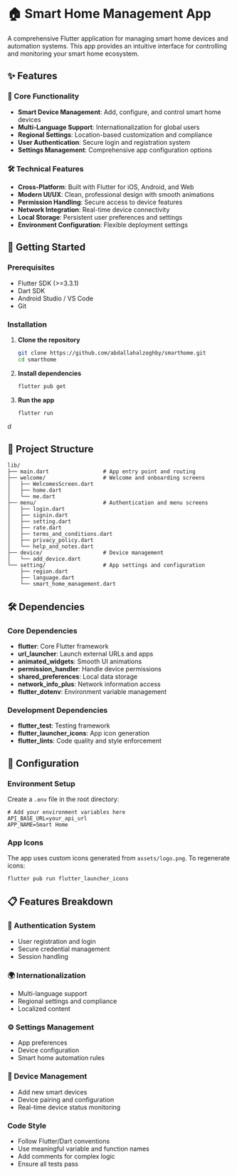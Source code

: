 # 🏠 Smart Home Management App

A comprehensive Flutter application for managing smart home devices and automation systems. This app provides an intuitive interface for controlling and monitoring your smart home ecosystem.

## ✨ Features

### 🎯 Core Functionality
- **Smart Device Management**: Add, configure, and control smart home devices
- **Multi-Language Support**: Internationalization for global users
- **Regional Settings**: Location-based customization and compliance
- **User Authentication**: Secure login and registration system
- **Settings Management**: Comprehensive app configuration options

### 🛠️ Technical Features
- **Cross-Platform**: Built with Flutter for iOS, Android, and Web
- **Modern UI/UX**: Clean, professional design with smooth animations
- **Permission Handling**: Secure access to device features
- **Network Integration**: Real-time device connectivity
- **Local Storage**: Persistent user preferences and settings
- **Environment Configuration**: Flexible deployment settings

## 🚀 Getting Started

### Prerequisites
- Flutter SDK (>=3.3.1)
- Dart SDK
- Android Studio / VS Code
- Git

### Installation

1. **Clone the repository**
   ```bash
   git clone https://github.com/abdallahalzoghby/smarthome.git
   cd smarthome
   ```

2. **Install dependencies**
   ```bash
   flutter pub get
   ```

3. **Run the app**
   ```bash
   flutter run
   ```
d
## 📁 Project Structure

```
lib/
├── main.dart                 # App entry point and routing
├── welcome/                  # Welcome and onboarding screens
│   ├── WelcomesScreen.dart
│   ├── home.dart
│   └── me.dart
├── menu/                     # Authentication and menu screens
│   ├── login.dart
│   ├── signin.dart
│   ├── setting.dart
│   ├── rate.dart
│   ├── terms_and_conditions.dart
│   ├── privacy_policy.dart
│   └── help_and_notes.dart
├── device/                   # Device management
│   └── add_device.dart
└── setting/                  # App settings and configuration
    ├── region.dart
    ├── language.dart
    └── smart_home_management.dart
```

## 🛠️ Dependencies

### Core Dependencies
- **flutter**: Core Flutter framework
- **url_launcher**: Launch external URLs and apps
- **animated_widgets**: Smooth UI animations
- **permission_handler**: Handle device permissions
- **shared_preferences**: Local data storage
- **network_info_plus**: Network information access
- **flutter_dotenv**: Environment variable management

### Development Dependencies
- **flutter_test**: Testing framework
- **flutter_launcher_icons**: App icon generation
- **flutter_lints**: Code quality and style enforcement

## 🔧 Configuration

### Environment Setup
Create a `.env` file in the root directory:
```env
# Add your environment variables here
API_BASE_URL=your_api_url
APP_NAME=Smart Home
```

### App Icons
The app uses custom icons generated from `assets/logo.png`. To regenerate icons:
```bash
flutter pub run flutter_launcher_icons
```

## 📋 Features Breakdown

### 🔐 Authentication System
- User registration and login
- Secure credential management
- Session handling

### 🌍 Internationalization
- Multi-language support
- Regional settings and compliance
- Localized content

### ⚙️ Settings Management
- App preferences
- Device configuration
- Smart home automation rules

### 📱 Device Management
- Add new smart devices
- Device pairing and configuration
- Real-time device status monitoring



### Code Style
- Follow Flutter/Dart conventions
- Use meaningful variable and function names
- Add comments for complex logic
- Ensure all tests pass

